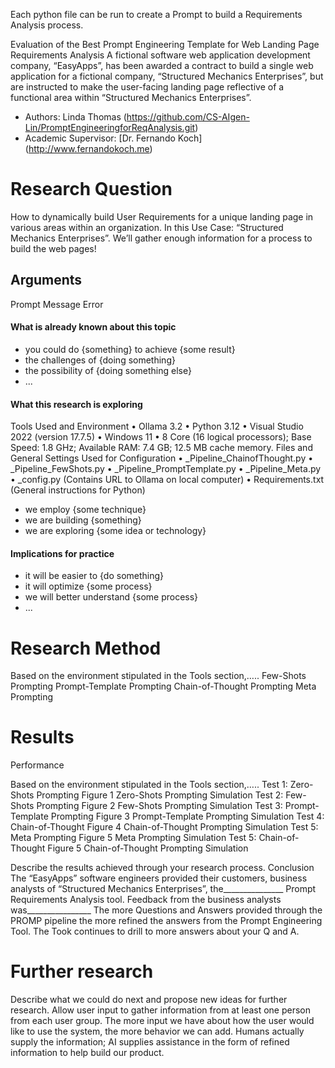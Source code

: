 Each python file can be run to create a Prompt to build a Requirements Analysis process.
 
Evaluation of the Best Prompt Engineering Template for Web Landing Page Requirements Analysis
A fictional software web application development company, “EasyApps”, has been awarded a contract to build a single web application for a fictional company, “Structured Mechanics Enterprises”,  but are instructed to make the user-facing landing page reflective of a functional area within “Structured Mechanics Enterprises”.
* Authors: Linda Thomas (https://github.com/CS-AIgen-Lin/PromptEngineeringforReqAnalysis.git)
* Academic Supervisor: [Dr. Fernando Koch] (http://www.fernandokoch.me)

# Research Question 
How to dynamically build User Requirements for a unique landing page in various areas within an organization. In this Use Case: “Structured Mechanics Enterprises”.
We’ll gather enough information for a process to build the web pages!
## Arguments
Prompt
Message
Error

#### What is already known about this topic

* you could do {something} to achieve {some result}
* the challenges of {doing something}
* the possibility of {doing something else}
* ...

#### What this research is exploring

Tools Used and Environment
•	Ollama 3.2
•	Python 3.12
•	Visual Studio 2022 (version 17.7.5)
•	Windows 11
•	8 Core (16 logical processors); Base Speed: 1.8 GHz; Available RAM: 7.4 GB; 12.5 MB cache memory.
Files and General Settings Used for Configuration
•	_Pipeline_ChainofThought.py 
•	_Pipeline_FewShots.py
•	_Pipeline_PromptTemplate.py
•	_Pipeline_Meta.py
•	_config.py (Contains URL to Ollama on local computer)
•	Requirements.txt (General instructions for Python)

* we employ {some technique}
* we are building {something}
* we are exploring {some idea or technology}

#### Implications for practice


* it will be easier to {do something}
* it will optimize {some process}
* we will better understand {some process}
* ...

# Research Method
Based on the environment stipulated in the Tools section,…..
Few-Shots Prompting
Prompt-Template Prompting
Chain-of-Thought Prompting
Meta Prompting

# Results

Performance

Based on the environment stipulated in the Tools section,…..
Test 1: Zero-Shots Prompting
Figure 1
Zero-Shots Prompting Simulation
Test 2: Few-Shots Prompting
Figure 2
Few-Shots Prompting Simulation 
Test 3: Prompt-Template Prompting
Figure 3
Prompt-Template Prompting Simulation
 Test 4: Chain-of-Thought
Figure 4
Chain-of-Thought Prompting Simulation
Test 5: Meta Prompting
Figure 5
Meta Prompting Simulation
Test 5: Chain-of-Thought
Figure 5
Chain-of-Thought Prompting Simulation

Describe the results achieved through your research process.
Conclusion
The “EasyApps” software engineers provided their customers,  business analysts of “Structured Mechanics Enterprises”,  the_______________ Prompt Requirements Analysis tool.
Feedback from the business analysts was________________
The more Questions and Answers provided through the PROMP pipeline the more refined the answers from the Prompt Engineering Tool. The Took continues to drill to more answers about your Q and A.

# Further research

Describe what we could do next and propose new ideas for further research.
Allow user input to gather information from at least one person from each user group. The more input we have about how the user would like to use the system, the more behavior we can add. Humans actually supply the information; AI supplies assistance in the form of refined information to help build our product.
